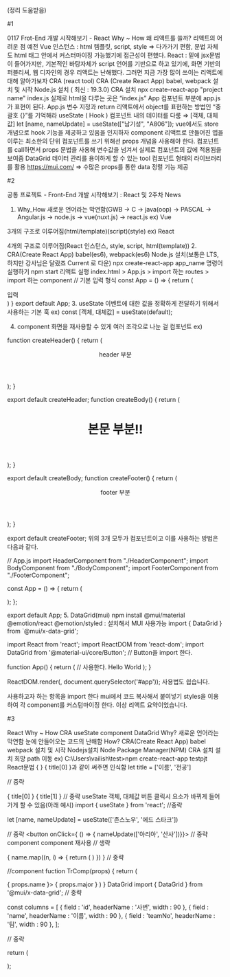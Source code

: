 (정리 도움받음)

#1

0117 Frot-End 개발 시작해보기 - React
Why ~ How
왜 리액트를 쓸까?
리액트의 어려운 점
예전 Vue 인스턴스 : html 템플릿, script, style ⇒ 다가가기 편함, 문법 자체도 html 태그 안에서 커스터마이징 가능했기에 접근성이 편했다.
React : 밑에 jsx문법이 들어가지만, 기본적인 바탕자체가 script 언어를 기반으로 하고 있기에, 화면 기반의 퍼블리셔, 웹 디자인의 경우 리액트는 난해했다.
그러면 지금 가장 많이 쓰이는 리액트에 대해 알아가보자
CRA (react tool)
CRA (Create React App)
babel, webpack
설치 및 시작
Node.js 설치 ( 최신 : 19.3.0)
CRA 설치
npx create-react-app "project name"
index.js
실제로 html을 다루는 곳은 “index.js”
App 컴포넌트 부분에 app.js가 표현이 된다.
App.js
변수 지정과 return
리액트에서 object를 표현하는 방법인 “중괄호 {}”를 기억해라
useState ( Hook )
컴포넌트 내의 데이터를 다룸 ⇒ [객체, 대체값]
let [name, nameUpdate] = useState(["남기성", "A806"]);
vue에서도 store개념으로 hook 기능을 제공하고 있음을 인지하자
component
리액트로 만들어진 앱을 이루는 최소한의 단위
컴포넌트를 쓰기 위해선 props 개념을 사용해야 한다.
컴포넌트를 call하면서 props 문법을 사용해 변수값을 넘겨서 실제로 컴포넌트의 값에 적용됨을 보여줌
DataGrid
데이터 관리를 용이하게 할 수 있는 tool
컴포넌트 형태의 라이브러리를 활용
https://mui.com/
⇒ 수많은 props를 통한 data 정렬 기능 제공

#2

공통 프로젝트 - Front-End 개발 시작해보기 : React 및 2주차 News

1. Why_How
   새로운 언어라는 막연함(GWB -> C -> java(oop) -> PASCAL -> Angular.js -> node.js -> vue(nuxt.js) -> react.js
   ex) Vue

3개의 구조로 이루어짐(html/template)(script)(style)
ex) React

4개의 구조로 이루어짐(React 인스턴스, style, script, html(template)) 2. CRA(Create React App)
babel(es6), webpack(es6)
Node.js 설치(보통은 LTS, 하지만 강사님은 달랐죠 Current 로 다운)
npx create-react-app app_name 명령어 실행하기
npm start 리액트 실행
index.html > App.js > import 하는 routes > import 하는 component
// 기본 입력 형식
const App = () => {
return (

   <div>입력</div>
  )
}
export default App;
3. useState
이벤트에 대한 값을 정확하게 전달하기 위해서 사용하는 기본 훅
ex) const [객체, 대체값] = useState(default);

4. component
   화면을 재사용할 수 있게 여러 조각으로 나눈 걸 컴포넌트
   ex)

function createHeader() {
return (

<div>
<header>
header 부분
</header>
</div>
);
}

export default createHeader;
function createBody() {
return (

<div>
<header>
<h1>본문 부분!!</h1>
</header>
</div>
);
}

export default createBody;
function createFooter() {
return (

<div>
<header>
footer 부분
</header>
</div>
);
}

export default createFooter;
위의 3개 모두가 컴포넌트이고 이를 사용하는 방법은 다음과 같다.

// App.js
import HeaderComponent from "./HeaderComponent";
import BodyComponent from "./BodyComponent";
import FooterComponent from "./FooterComponent";

const App = () => {
return (

<div>
<HeaderComponent/>
<BodyComponent/>
<FooterComponent/>
</div>
);
};

export default App; 5. DataGrid(mui)
npm install @mui/material @emotion/react @emotion/styled : 설치해서 MUI 사용가능
import { DataGrid } from `@mui/x-data-grid';

import React from 'react';
import ReactDOM from 'react-dom';
import DataGrid from '@material-ui/core/Button'; // Button을 import 한다.

function App() {
return (
<DataGrid variant="contained" color="primary"> // 사용한다.
Hello World
</DataGrid>
);
}

ReactDOM.render(<App />, document.querySelector('#app'));
사용법도 쉽습니다.

사용하고자 하는 항목을 import 한다
mui에서 코드 복사해서 붙여넣기
styles을 이용하여 각 component를 커스텀마이징 한다.
이상 리액트 요약이었습니다.

#3

React
Why ~ How
CRA
useState
component
DataGrid
Why?
새로운 언어라는 막연함
눈에 안들어오는 코드의 난해함
How?
CRA(Create React App)
babel
webpack
설치 및 시작
Nodejs설치
Node Package Manager(NPM)
CRA 설치
설치 희망 path 이동
ex) C:\Users\vailish\test>npm create-react-app testpjt
React문법
{ }
{ title[0] }과 같이 써주면 인식함
let title = ['이름', '전공']

// 중략

  <tr>
    <th scope="cols">{ title[0] }</th>
    <th scope="cols">{ title[1] }</th>
  </tr>
// 중략
useState
객체, 대체값
버튼 클릭시 요소가 바뀌게 들어가게 할 수 있음(아래 예시)
import { useState } from 'react';
//중략

let [name, nameUpdate] = useState(['존스노우', '에드 스타크'])

// 중략
<button onClick={ () => { nameUpdate(['아리아', '산사'])}}></button>
// 중략
component
component 재사용
// 생략

<tbody>
{
  name.map((n, i) => {
    return (
      <TrComp name={name[i]} major={major[i]}/>
    )
  })
}
</tbody>
// 중략

//component
fuction TrComp(props) {
return (
<tr>
<th scope="row"> { props.name }></th>
<td>{ props.major }</td>
</tr>
)
}
DataGrid
import { DataGrid } from '@mui/x-data-grid';
// 중략

const columns = [
{ field : 'id', headerName : '사번', width : 90 },
{ field : 'name', headerName : '이름', width : 90 },
{ field : 'teamNo', headerName : '팀', width : 90 },
];

// 중략

return (

  <div className="App">
    <div style ={{ height: 500, width: '100%' }}>
      <DataGrid rows={rows} cloumns={columns}/>
    </div>
  </div>
);
